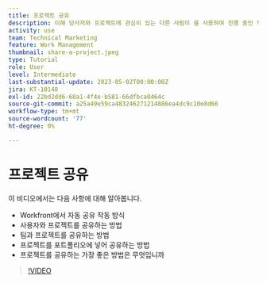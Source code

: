 ```yaml
---
title: 프로젝트 공유
description: 이해 당사자와 프로젝트에 관심이 있는 다른 사람이 을 사용하여 진행 중인 작업을 볼 수 있도록 프로젝트를 공유하는 방법을 알아봅니다 [!DNL  Workfront].
activity: use
team: Technical Marketing
feature: Work Management
thumbnail: share-a-project.jpeg
type: Tutorial
role: User
level: Intermediate
last-substantial-update: 2023-05-02T00:00:00Z
jira: KT-10148
exl-id: 22bd2dd6-68a1-4f4e-b581-66dfbca0464c
source-git-commit: a25a49e59ca483246271214886ea4dc9c10e8d66
workflow-type: tm+mt
source-wordcount: '77'
ht-degree: 0%

---
```


# 프로젝트 공유

이 비디오에서는 다음 사항에 대해 알아봅니다.

* Workfront에서 자동 공유 작동 방식
* 사용자와 프로젝트를 공유하는 방법
* 팀과 프로젝트를 공유하는 방법
* 프로젝트를 포트폴리오에 넣어 공유하는 방법
* 프로젝트를 공유하는 가장 좋은 방법은 무엇입니까

>[!VIDEO](https://video.tv.adobe.com/v/3418904/?quality=12&learn=on)
